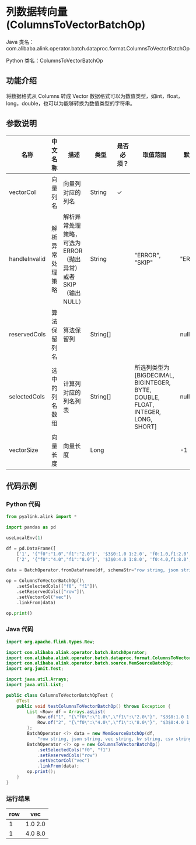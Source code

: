 # 列数据转向量 (ColumnsToVectorBatchOp)
Java 类名：com.alibaba.alink.operator.batch.dataproc.format.ColumnsToVectorBatchOp

Python 类名：ColumnsToVectorBatchOp


## 功能介绍
将数据格式从 Columns 转成 Vector
数据格式可以为数值类型，如int，float，long，double，也可以为能够转换为数值类型的字符串。

## 参数说明

| 名称 | 中文名称 | 描述 | 类型 | 是否必须？ | 取值范围 | 默认值 |
| --- | --- | --- | --- | --- | --- | --- |
| vectorCol | 向量列名 | 向量列对应的列名 | String | ✓ |  |  |
| handleInvalid | 解析异常处理策略 | 解析异常处理策略，可选为ERROR（抛出异常）或者SKIP（输出NULL） | String |  | "ERROR", "SKIP" | "ERROR" |
| reservedCols | 算法保留列名 | 算法保留列 | String[] |  |  | null |
| selectedCols | 选中的列名数组 | 计算列对应的列名列表 | String[] |  | 所选列类型为 [BIGDECIMAL, BIGINTEGER, BYTE, DOUBLE, FLOAT, INTEGER, LONG, SHORT] | null |
| vectorSize | 向量长度 | 向量长度 | Long |  |  | -1 |

## 代码示例
### Python 代码
```python
from pyalink.alink import *

import pandas as pd

useLocalEnv(1)

df = pd.DataFrame([
    ['1', '{"f0":"1.0","f1":"2.0"}', '$3$0:1.0 1:2.0', 'f0:1.0,f1:2.0', '1.0,2.0', 1.0, 2.0],
    ['2', '{"f0":"4.0","f1":"8.0"}', '$3$0:4.0 1:8.0', 'f0:4.0,f1:8.0', '4.0,8.0', 4.0, 8.0]])

data = BatchOperator.fromDataframe(df, schemaStr="row string, json string, vec string, kv string, csv string, f0 double, f1 double")
 
op = ColumnsToVectorBatchOp()\
    .setSelectedCols(["f0", "f1"])\
    .setReservedCols(["row"])\
    .setVectorCol("vec")\
    .linkFrom(data)

op.print()
```
### Java 代码
```java
import org.apache.flink.types.Row;

import com.alibaba.alink.operator.batch.BatchOperator;
import com.alibaba.alink.operator.batch.dataproc.format.ColumnsToVectorBatchOp;
import com.alibaba.alink.operator.batch.source.MemSourceBatchOp;
import org.junit.Test;

import java.util.Arrays;
import java.util.List;

public class ColumnsToVectorBatchOpTest {
	@Test
	public void testColumnsToVectorBatchOp() throws Exception {
		List <Row> df = Arrays.asList(
			Row.of("1", "{\"f0\":\"1.0\",\"f1\":\"2.0\"}", "$3$0:1.0 1:2.0", "f0:1.0,f1:2.0", "1.0,2.0", 1.0, 2.0),
			Row.of("2", "{\"f0\":\"4.0\",\"f1\":\"8.0\"}", "$3$0:4.0 1:8.0", "f0:4.0,f1:8.0", "4.0,8.0", 4.0, 8.0)
		);
		BatchOperator <?> data = new MemSourceBatchOp(df,
			"row string, json string, vec string, kv string, csv string, f0 double, f1 double");
		BatchOperator <?> op = new ColumnsToVectorBatchOp()
			.setSelectedCols("f0", "f1")
			.setReservedCols("row")
			.setVectorCol("vec")
			.linkFrom(data);
		op.print();
	}
}
```

### 运行结果

row|vec
---|---
1|1.0 2.0
1|4.0 8.0
    
